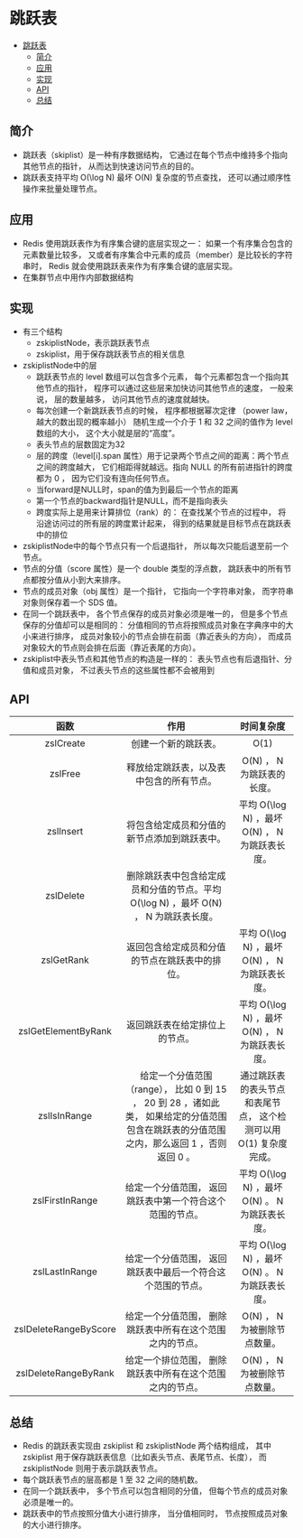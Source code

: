 # 跳跃表

- [跳跃表](#跳跃表)
  - [简介](#简介)
  - [应用](#应用)
  - [实现](#实现)
  - [API](#api)
  - [总结](#总结)

## 简介
- 跳跃表（skiplist）是一种有序数据结构， 它通过在每个节点中维持多个指向其他节点的指针， 从而达到快速访问节点的目的。
- 跳跃表支持平均 O(\log N) 最坏 O(N) 复杂度的节点查找， 还可以通过顺序性操作来批量处理节点。

## 应用
- Redis 使用跳跃表作为有序集合键的底层实现之一： 如果一个有序集合包含的元素数量比较多， 又或者有序集合中元素的成员（member）是比较长的字符串时， Redis 就会使用跳跃表来作为有序集合键的底层实现。
- 在集群节点中用作内部数据结构

## 实现
- 有三个结构
  - zskiplistNode，表示跳跃表节点
  - zskiplist，用于保存跳跃表节点的相关信息
- zskiplistNode中的层
  - 跳跃表节点的 level 数组可以包含多个元素， 每个元素都包含一个指向其他节点的指针， 程序可以通过这些层来加快访问其他节点的速度， 一般来说， 层的数量越多， 访问其他节点的速度就越快。
  - 每次创建一个新跳跃表节点的时候， 程序都根据幂次定律 （power law，越大的数出现的概率越小） 随机生成一个介于 1 和 32 之间的值作为 level 数组的大小， 这个大小就是层的“高度”。
  - 表头节点的层数固定为32
  - 层的跨度（level[i].span 属性）用于记录两个节点之间的距离：两个节点之间的跨度越大， 它们相距得就越远。指向 NULL 的所有前进指针的跨度都为 0 ， 因为它们没有连向任何节点。
  - 当forward是NULL时，span的值为到最后一个节点的距离
  - 第一个节点的backward指针是NULL，而不是指向表头
  - 跨度实际上是用来计算排位（rank）的： 在查找某个节点的过程中， 将沿途访问过的所有层的跨度累计起来， 得到的结果就是目标节点在跳跃表中的排位
- zskiplistNode中的每个节点只有一个后退指针， 所以每次只能后退至前一个节点。
- 节点的分值（score 属性）是一个 double 类型的浮点数， 跳跃表中的所有节点都按分值从小到大来排序。
- 节点的成员对象（obj 属性）是一个指针， 它指向一个字符串对象， 而字符串对象则保存着一个 SDS 值。
- 在同一个跳跃表中， 各个节点保存的成员对象必须是唯一的， 但是多个节点保存的分值却可以是相同的： 分值相同的节点将按照成员对象在字典序中的大小来进行排序， 成员对象较小的节点会排在前面（靠近表头的方向）， 而成员对象较大的节点则会排在后面（靠近表尾的方向）。
- zskiplist中表头节点和其他节点的构造是一样的： 表头节点也有后退指针、分值和成员对象， 不过表头节点的这些属性都不会被用到

## API
函数|作用|时间复杂度
|:---:|:--:|:----:|
zslCreate|创建一个新的跳跃表。|O(1)
zslFree|释放给定跳跃表，以及表中包含的所有节点。|O(N) ， N 为跳跃表的长度。
zslInsert|将包含给定成员和分值的新节点添加到跳跃表中。|平均 O(\log N) ，最坏 O(N) ， N 为跳跃表长度。
zslDelete|删除跳跃表中包含给定成员和分值的节点。平均 O(\log N) ，最坏 O(N) ， N 为跳跃表长度。
zslGetRank|返回包含给定成员和分值的节点在跳跃表中的排位。|平均 O(\log N) ，最坏 O(N) ， N 为跳跃表长度。
zslGetElementByRank|返回跳跃表在给定排位上的节点。|平均 O(\log N) ，最坏 O(N) ， N 为跳跃表长度。
zslIsInRange|给定一个分值范围（range）， 比如 0 到 15 ， 20 到 28 ，诸如此类， 如果给定的分值范围包含在跳跃表的分值范围之内，那么返回 1 ，否则返回 0 。	|通过跳跃表的表头节点和表尾节点， 这个检测可以用 O(1) 复杂度完成。
zslFirstInRange|给定一个分值范围， 返回跳跃表中第一个符合这个范围的节点。|平均 O(\log N) ，最坏 O(N) 。 N 为跳跃表长度。
zslLastInRange|给定一个分值范围， 返回跳跃表中最后一个符合这个范围的节点。|平均 O(\log N) ，最坏 O(N) 。 N 为跳跃表长度。
zslDeleteRangeByScore|给定一个分值范围， 删除跳跃表中所有在这个范围之内的节点。|O(N) ， N 为被删除节点数量。
zslDeleteRangeByRank|给定一个排位范围， 删除跳跃表中所有在这个范围之内的节点。|O(N) ， N 为被删除节点数量。

## 总结
- Redis 的跳跃表实现由 zskiplist 和 zskiplistNode 两个结构组成， 其中 zskiplist 用于保存跳跃表信息（比如表头节点、表尾节点、长度）， 而 zskiplistNode 则用于表示跳跃表节点。
- 每个跳跃表节点的层高都是 1 至 32 之间的随机数。
- 在同一个跳跃表中， 多个节点可以包含相同的分值， 但每个节点的成员对象必须是唯一的。
- 跳跃表中的节点按照分值大小进行排序， 当分值相同时， 节点按照成员对象的大小进行排序。